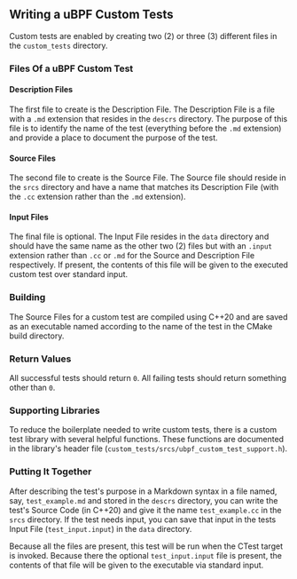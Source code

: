 ## Writing a uBPF Custom Tests

Custom tests are enabled by creating two (2) or three (3) different files in the `custom_tests` directory.

### Files Of a uBPF Custom Test

#### Description Files

The first file to create is the Description File. The Description File is a file with a `.md` extension that resides in the `descrs` directory. The purpose of this file is to identify the name of the test (everything before the `.md` extension) and provide a place to document the purpose of the test.

#### Source Files

The second file to create is the Source File. The Source file should reside in the `srcs` directory and have a name that matches its Description File (with the `.cc` extension rather than the `.md` extension).

#### Input Files

The final file is optional. The Input File resides in the `data` directory and should have the same name as the other two (2) files but with an `.input` extension rather than  `.cc` or `.md` for the Source and Description File respectively. If present, the contents of this file will be given to the executed custom test over standard input.

### Building

The Source Files for a custom test are compiled using C++20 and are saved as an executable named according to the name of the test in the CMake build directory.

### Return Values

All successful tests should return `0`. All failing tests should return something other than `0`.

### Supporting Libraries

To reduce the boilerplate needed to write custom tests, there is a custom test library with several helpful functions. These functions are documented in the library's header file (`custom_tests/srcs/ubpf_custom_test_support.h`).

### Putting It Together

After describing the test's purpose in a Markdown syntax in a file named, say, `test_example.md` and stored in the `descrs` directory, you can write the test's Source Code (in C++20) and give it the name `test_example.cc` in the `srcs` directory. If the test needs input, you can save that input in the tests Input File (`test_input.input`) in the `data` directory.

Because all the files are present, this test will be run when the CTest target is invoked. Because there the optional `test_input.input` file is present, the contents of that file will be given to the executable via standard input.
